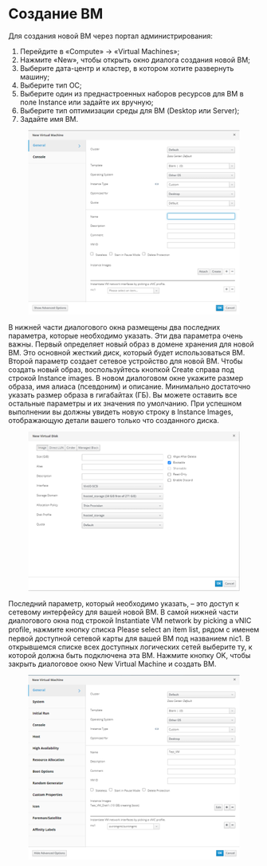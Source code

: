 # Создание ВМ

Для создания новой ВМ через портал администрирования:

1. Перейдите в «Compute» -> «Virtual Machines»;
2. Нажмите «New», чтобы открыть окно диалога создания новой ВМ;
3. Выберите дата-центр и кластер, в котором хотите развернуть машину;
4. Выберите тип ОС;
5. Выберите один из преднастроенных наборов ресурсов для ВМ в поле Instance или задайте их вручную;
6. Выберите тип оптимизации среды для ВМ (Desktop или Server);
7. Задайте имя ВМ.

<figure><img src="../../../.gitbook/assets/25.png" alt=""><figcaption></figcaption></figure>

В нижней части диалогового окна размещены два последних параметра, которые необходимо указать. Эти два параметра очень важны. Первый определяет новый образ в домене хранения для новой ВМ. Это основной жесткий диск, который будет использоваться ВМ. Второй параметр создает сетевое устройство для новой ВМ. Чтобы создать новый образ, воспользуйтесь кнопкой Create справа под строкой Instance images. В новом диалоговом окне укажите размер образа, имя алиаса (псевдоним) и описание. Минимально достаточно указать размер образа в гигабайтах (ГБ). Вы можете оставить все остальные параметры и их значения по умолчанию. При успешном выполнении вы должны увидеть новую строку в Instance Images, отображающую детали вашего только что созданного диска.

<figure><img src="../../../.gitbook/assets/26.png" alt=""><figcaption></figcaption></figure>

Последний параметр, который необходимо указать, – это доступ к сетевому интерфейсу для вашей новой ВМ. В самой нижней части диалогового окна под строкой Instantiate VM network by picking a vNIC proﬁle, нажмите кнопку списка Please select an item list, рядом с именем первой доступной сетевой карты для вашей ВМ под названием nic1. В открывшемся списке всех доступных логических сетей выберите ту, к которой должна быть подключена эта ВМ. Нажмите кнопку OK, чтобы закрыть диалоговое окно New Virtual Machine и создать ВМ.

<figure><img src="../../../.gitbook/assets/27.png" alt=""><figcaption></figcaption></figure>
